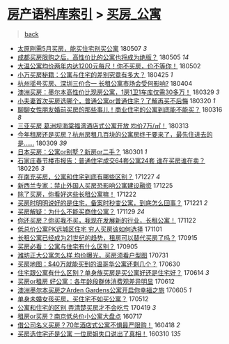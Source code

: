 [房产语料库索引](../../README.md)  > [买房_公寓](买房_公寓.md)
====
> [back](../README.md)

- [太原刚需5月买房，能买住宅别买公寓](http://jkwz.applinzi.com/ittc/7100409660500870155.html#%E5%A4%AA%E5%8E%9F%E5%88%9A%E9%9C%805%E6%9C%88%E4%B9%B0%E6%88%BF%EF%BC%8C%E8%83%BD%E4%B9%B0%E4%BD%8F%E5%AE%85%E5%88%AB%E4%B9%B0%E5%85%AC%E5%AF%93) 180507 *3* 
- [成都买房限购之后，高性价比的公寓也将成为绝版？](http://jkwz.applinzi.com/ittc/7099610970743899147.html#%E6%88%90%E9%83%BD%E4%B9%B0%E6%88%BF%E9%99%90%E8%B4%AD%E4%B9%8B%E5%90%8E%EF%BC%8C%E9%AB%98%E6%80%A7%E4%BB%B7%E6%AF%94%E7%9A%84%E5%85%AC%E5%AF%93%E4%B9%9F%E5%B0%86%E6%88%90%E4%B8%BA%E7%BB%9D%E7%89%88%EF%BC%9F) 180505 *14* 
- [大温公寓均价两年内达1200元每尺！你不买房，价不等你！](http://jkwz.applinzi.com/ittc/7098385480817312774.html#%E5%A4%A7%E6%B8%A9%E5%85%AC%E5%AF%93%E5%9D%87%E4%BB%B7%E4%B8%A4%E5%B9%B4%E5%86%85%E8%BE%BE1200%E5%85%83%E6%AF%8F%E5%B0%BA%EF%BC%81%E4%BD%A0%E4%B8%8D%E4%B9%B0%E6%88%BF%EF%BC%8C%E4%BB%B7%E4%B8%8D%E7%AD%89%E4%BD%A0%EF%BC%81) 180502  
- [小万买房秘籍：公寓与住宅的差别究竟有多大？](http://jkwz.applinzi.com/ittc/7095936038314968075.html#%E5%B0%8F%E4%B8%87%E4%B9%B0%E6%88%BF%E7%A7%98%E7%B1%8D%EF%BC%9A%E5%85%AC%E5%AF%93%E4%B8%8E%E4%BD%8F%E5%AE%85%E7%9A%84%E5%B7%AE%E5%88%AB%E7%A9%B6%E7%AB%9F%E6%9C%89%E5%A4%9A%E5%A4%A7%EF%BC%9F) 180425 *1* 
- [杭州摇号买房、深圳三价合一 长租公寓市场会受何影响?](http://jkwz.applinzi.com/ittc/7088069744219653126.html#%E6%9D%AD%E5%B7%9E%E6%91%87%E5%8F%B7%E4%B9%B0%E6%88%BF%E3%80%81%E6%B7%B1%E5%9C%B3%E4%B8%89%E4%BB%B7%E5%90%88%E4%B8%80+%E9%95%BF%E7%A7%9F%E5%85%AC%E5%AF%93%E5%B8%82%E5%9C%BA%E4%BC%9A%E5%8F%97%E4%BD%95%E5%BD%B1%E5%93%8D%3F) 180404  
- [澳洲买房：墨尔本高性价比现房公寓，1房1卫1车库仅需30多万！](http://jkwz.applinzi.com/ittc/7085860831139202058.html#%E6%BE%B3%E6%B4%B2%E4%B9%B0%E6%88%BF%EF%BC%9A%E5%A2%A8%E5%B0%94%E6%9C%AC%E9%AB%98%E6%80%A7%E4%BB%B7%E6%AF%94%E7%8E%B0%E6%88%BF%E5%85%AC%E5%AF%93%EF%BC%8C1%E6%88%BF1%E5%8D%AB1%E8%BD%A6%E5%BA%93%E4%BB%85%E9%9C%8030%E5%A4%9A%E4%B8%87%EF%BC%81) 180329 *3* 
- [小夫妻首次买房选哪个，普通公寓or普通住宅？了解再买不后悔](http://jkwz.applinzi.com/ittc/7082498808095441931.html#%E5%B0%8F%E5%A4%AB%E5%A6%BB%E9%A6%96%E6%AC%A1%E4%B9%B0%E6%88%BF%E9%80%89%E5%93%AA%E4%B8%AA%EF%BC%8C%E6%99%AE%E9%80%9A%E5%85%AC%E5%AF%93or%E6%99%AE%E9%80%9A%E4%BD%8F%E5%AE%85%EF%BC%9F%E4%BA%86%E8%A7%A3%E5%86%8D%E4%B9%B0%E4%B8%8D%E5%90%8E%E6%82%94) 180320 *1* 
- [聊聊女性朋友婚前买房的那些事儿！商业住宅的公寓到底能不能买？](http://jkwz.applinzi.com/ittc/7081080886701589521.html#%E8%81%8A%E8%81%8A%E5%A5%B3%E6%80%A7%E6%9C%8B%E5%8F%8B%E5%A9%9A%E5%89%8D%E4%B9%B0%E6%88%BF%E7%9A%84%E9%82%A3%E4%BA%9B%E4%BA%8B%E5%84%BF%EF%BC%81%E5%95%86%E4%B8%9A%E4%BD%8F%E5%AE%85%E7%9A%84%E5%85%AC%E5%AF%93%E5%88%B0%E5%BA%95%E8%83%BD%E4%B8%8D%E8%83%BD%E4%B9%B0%EF%BC%9F) 180316 *8* 
- [三亚买房 葛洲坝海棠福湾酒店式公寓开放 均价7万/㎡！](http://jkwz.applinzi.com/ittc/7079956890643858448.html#%E4%B8%89%E4%BA%9A%E4%B9%B0%E6%88%BF+%E8%91%9B%E6%B4%B2%E5%9D%9D%E6%B5%B7%E6%A3%A0%E7%A6%8F%E6%B9%BE%E9%85%92%E5%BA%97%E5%BC%8F%E5%85%AC%E5%AF%93%E5%BC%80%E6%94%BE+%E5%9D%87%E4%BB%B77%E4%B8%87%2F%E3%8E%A1%EF%BC%81) 180313  
- [今年租房还是买房？杭州房租几百块的公寓房终于要来了，最先住进去的是……](http://jkwz.applinzi.com/ittc/7078542049806910471.html#%E4%BB%8A%E5%B9%B4%E7%A7%9F%E6%88%BF%E8%BF%98%E6%98%AF%E4%B9%B0%E6%88%BF%EF%BC%9F%E6%9D%AD%E5%B7%9E%E6%88%BF%E7%A7%9F%E5%87%A0%E7%99%BE%E5%9D%97%E7%9A%84%E5%85%AC%E5%AF%93%E6%88%BF%E7%BB%88%E4%BA%8E%E8%A6%81%E6%9D%A5%E4%BA%86%EF%BC%8C%E6%9C%80%E5%85%88%E4%BD%8F%E8%BF%9B%E5%8E%BB%E7%9A%84%E6%98%AF%E2%80%A6%E2%80%A6) 180309 *39* 
- [日本买房：公寓or别墅？新房or二手？](http://jkwz.applinzi.com/ittc/7073670465778615307.html#%E6%97%A5%E6%9C%AC%E4%B9%B0%E6%88%BF%EF%BC%9A%E5%85%AC%E5%AF%93or%E5%88%AB%E5%A2%85%EF%BC%9F%E6%96%B0%E6%88%BFor%E4%BA%8C%E6%89%8B%EF%BC%9F) 180301 *1* 
- [石家庄春节楼市报告：普通住宅成交64套公寓24套 谁在买房谁在卖？](http://jkwz.applinzi.com/ittc/7074291150565671953.html#%E7%9F%B3%E5%AE%B6%E5%BA%84%E6%98%A5%E8%8A%82%E6%A5%BC%E5%B8%82%E6%8A%A5%E5%91%8A%EF%BC%9A%E6%99%AE%E9%80%9A%E4%BD%8F%E5%AE%85%E6%88%90%E4%BA%A464%E5%A5%97%E5%85%AC%E5%AF%9324%E5%A5%97+%E8%B0%81%E5%9C%A8%E4%B9%B0%E6%88%BF%E8%B0%81%E5%9C%A8%E5%8D%96%EF%BC%9F) 180226 *3* 
- [在南充买房，公寓和住宅到底有哪些区别？](http://jkwz.applinzi.com/ittc/7051815527498908689.html#%E5%9C%A8%E5%8D%97%E5%85%85%E4%B9%B0%E6%88%BF%EF%BC%8C%E5%85%AC%E5%AF%93%E5%92%8C%E4%BD%8F%E5%AE%85%E5%88%B0%E5%BA%95%E6%9C%89%E5%93%AA%E4%BA%9B%E5%8C%BA%E5%88%AB%EF%BC%9F) 171227 *4* 
- [新西兰专家：禁止外国人买房恐影响公寓建设融资](http://jkwz.applinzi.com/ittc/7051029513511633936.html#%E6%96%B0%E8%A5%BF%E5%85%B0%E4%B8%93%E5%AE%B6%EF%BC%9A%E7%A6%81%E6%AD%A2%E5%A4%96%E5%9B%BD%E4%BA%BA%E4%B9%B0%E6%88%BF%E6%81%90%E5%BD%B1%E5%93%8D%E5%85%AC%E5%AF%93%E5%BB%BA%E8%AE%BE%E8%9E%8D%E8%B5%84) 171225  
- [除了买房，你看好这些长租公寓嘛！](http://jkwz.applinzi.com/ittc/7049897399365927953.html#%E9%99%A4%E4%BA%86%E4%B9%B0%E6%88%BF%EF%BC%8C%E4%BD%A0%E7%9C%8B%E5%A5%BD%E8%BF%99%E4%BA%9B%E9%95%BF%E7%A7%9F%E5%85%AC%E5%AF%93%E5%98%9B%EF%BC%81) 171222  
- [买房时明明说好的是住宅，备案时秒变公寓，到底怎么回事？](http://jkwz.applinzi.com/ittc/7049464419518514192.html#%E4%B9%B0%E6%88%BF%E6%97%B6%E6%98%8E%E6%98%8E%E8%AF%B4%E5%A5%BD%E7%9A%84%E6%98%AF%E4%BD%8F%E5%AE%85%EF%BC%8C%E5%A4%87%E6%A1%88%E6%97%B6%E7%A7%92%E5%8F%98%E5%85%AC%E5%AF%93%EF%BC%8C%E5%88%B0%E5%BA%95%E6%80%8E%E4%B9%88%E5%9B%9E%E4%BA%8B%EF%BC%9F) 171221 *2* 
- [买房解疑：为什么不能买商住公寓？](http://jkwz.applinzi.com/ittc/7041481880875041808.html#%E4%B9%B0%E6%88%BF%E8%A7%A3%E7%96%91%EF%BC%9A%E4%B8%BA%E4%BB%80%E4%B9%88%E4%B8%8D%E8%83%BD%E4%B9%B0%E5%95%86%E4%BD%8F%E5%85%AC%E5%AF%93%EF%BC%9F) 171129 *24* 
- [你还买房？你买我不买，我现在发展新的行业，长租公寓！](http://jkwz.applinzi.com/ittc/7038770809164792848.html#%E4%BD%A0%E8%BF%98%E4%B9%B0%E6%88%BF%EF%BC%9F%E4%BD%A0%E4%B9%B0%E6%88%91%E4%B8%8D%E4%B9%B0%EF%BC%8C%E6%88%91%E7%8E%B0%E5%9C%A8%E5%8F%91%E5%B1%95%E6%96%B0%E7%9A%84%E8%A1%8C%E4%B8%9A%EF%BC%8C%E9%95%BF%E7%A7%9F%E5%85%AC%E5%AF%93%EF%BC%81) 171122  
- [低总价公寓PK远城区住宅 穷人买房该如何选择](http://jkwz.applinzi.com/ittc/7031032188538192913.html#%E4%BD%8E%E6%80%BB%E4%BB%B7%E5%85%AC%E5%AF%93PK%E8%BF%9C%E5%9F%8E%E5%8C%BA%E4%BD%8F%E5%AE%85+%E7%A9%B7%E4%BA%BA%E4%B9%B0%E6%88%BF%E8%AF%A5%E5%A6%82%E4%BD%95%E9%80%89%E6%8B%A9) 171101  
- [长租公寓已经成为21世纪的趋势，租房可以替代买房了吗？](http://jkwz.applinzi.com/ittc/7013400255050286097.html#%E9%95%BF%E7%A7%9F%E5%85%AC%E5%AF%93%E5%B7%B2%E7%BB%8F%E6%88%90%E4%B8%BA21%E4%B8%96%E7%BA%AA%E7%9A%84%E8%B6%8B%E5%8A%BF%EF%BC%8C%E7%A7%9F%E6%88%BF%E5%8F%AF%E4%BB%A5%E6%9B%BF%E4%BB%A3%E4%B9%B0%E6%88%BF%E4%BA%86%E5%90%97%EF%BC%9F) 170915  
- [买房必看：公寓与住宅有什么区别？](http://jkwz.applinzi.com/ittc/7009773450045162513.html#%E4%B9%B0%E6%88%BF%E5%BF%85%E7%9C%8B%EF%BC%9A%E5%85%AC%E5%AF%93%E4%B8%8E%E4%BD%8F%E5%AE%85%E6%9C%89%E4%BB%80%E4%B9%88%E5%8C%BA%E5%88%AB%EF%BC%9F) 170905  
- [潍坊正大公寓怎么样 均价曝光，买房须看户型图](http://jkwz.applinzi.com/ittc/6996418123014865936.html#%E6%BD%8D%E5%9D%8A%E6%AD%A3%E5%A4%A7%E5%85%AC%E5%AF%93%E6%80%8E%E4%B9%88%E6%A0%B7+%E5%9D%87%E4%BB%B7%E6%9B%9D%E5%85%89%EF%BC%8C%E4%B9%B0%E6%88%BF%E9%A1%BB%E7%9C%8B%E6%88%B7%E5%9E%8B%E5%9B%BE) 170731  
- [买房地图：$40万就能买到的温哥华公寓还剩几个？](http://jkwz.applinzi.com/ittc/6984861522961368068.html#%E4%B9%B0%E6%88%BF%E5%9C%B0%E5%9B%BE%EF%BC%9A%2440%E4%B8%87%E5%B0%B1%E8%83%BD%E4%B9%B0%E5%88%B0%E7%9A%84%E6%B8%A9%E5%93%A5%E5%8D%8E%E5%85%AC%E5%AF%93%E8%BF%98%E5%89%A9%E5%87%A0%E4%B8%AA%EF%BC%9F) 170630  
- [住宅跟公寓有什么区别？单身族买房是买公寓好还是住宅好？](http://jkwz.applinzi.com/ittc/6979012666285622276.html#%E4%BD%8F%E5%AE%85%E8%B7%9F%E5%85%AC%E5%AF%93%E6%9C%89%E4%BB%80%E4%B9%88%E5%8C%BA%E5%88%AB%EF%BC%9F%E5%8D%95%E8%BA%AB%E6%97%8F%E4%B9%B0%E6%88%BF%E6%98%AF%E4%B9%B0%E5%85%AC%E5%AF%93%E5%A5%BD%E8%BF%98%E6%98%AF%E4%BD%8F%E5%AE%85%E5%A5%BD%EF%BC%9F) 170614 *3* 
- [买房or租房 好公寓：各年龄段群体消费观差异明显](http://jkwz.applinzi.com/ittc/6978263330262090757.html#%E4%B9%B0%E6%88%BFor%E7%A7%9F%E6%88%BF+%E5%A5%BD%E5%85%AC%E5%AF%93%EF%BC%9A%E5%90%84%E5%B9%B4%E9%BE%84%E6%AE%B5%E7%BE%A4%E4%BD%93%E6%B6%88%E8%B4%B9%E8%A7%82%E5%B7%AE%E5%BC%82%E6%98%8E%E6%98%BE) 170612  
- [澳洲墨尔本买房之Arden Gardens公寓开启你幸福之旅](http://jkwz.applinzi.com/ittc/6975745462819619844.html#%E6%BE%B3%E6%B4%B2%E5%A2%A8%E5%B0%94%E6%9C%AC%E4%B9%B0%E6%88%BF%E4%B9%8BArden+Gardens%E5%85%AC%E5%AF%93%E5%BC%80%E5%90%AF%E4%BD%A0%E5%B9%B8%E7%A6%8F%E4%B9%8B%E6%97%85) 170605 *1* 
- [单身未婚女孩买房，买住宅不如买公寓？](http://jkwz.applinzi.com/ittc/6966769530280870917.html#%E5%8D%95%E8%BA%AB%E6%9C%AA%E5%A9%9A%E5%A5%B3%E5%AD%A9%E4%B9%B0%E6%88%BF%EF%BC%8C%E4%B9%B0%E4%BD%8F%E5%AE%85%E4%B8%8D%E5%A6%82%E4%B9%B0%E5%85%AC%E5%AF%93%EF%BC%9F) 170512  
- [公寓和住宅的区别 弄清楚买房才不会吃亏](http://jkwz.applinzi.com/ittc/6958159723898602501.html#%E5%85%AC%E5%AF%93%E5%92%8C%E4%BD%8F%E5%AE%85%E7%9A%84%E5%8C%BA%E5%88%AB+%E5%BC%84%E6%B8%85%E6%A5%9A%E4%B9%B0%E6%88%BF%E6%89%8D%E4%B8%8D%E4%BC%9A%E5%90%83%E4%BA%8F) 170419 *3* 
- [租房or买房？南京低总价小公寓大盘点](http://jkwz.applinzi.com/ittc/6855839229799826437.html#%E7%A7%9F%E6%88%BFor%E4%B9%B0%E6%88%BF%EF%BC%9F%E5%8D%97%E4%BA%AC%E4%BD%8E%E6%80%BB%E4%BB%B7%E5%B0%8F%E5%85%AC%E5%AF%93%E5%A4%A7%E7%9B%98%E7%82%B9) 160717  
- [借公司名义买房？70年酒店式公寓不惧最严限购！](http://jkwz.applinzi.com/ittc/6822493345238483973.html#%E5%80%9F%E5%85%AC%E5%8F%B8%E5%90%8D%E4%B9%89%E4%B9%B0%E6%88%BF%EF%BC%9F70%E5%B9%B4%E9%85%92%E5%BA%97%E5%BC%8F%E5%85%AC%E5%AF%93%E4%B8%8D%E6%83%A7%E6%9C%80%E4%B8%A5%E9%99%90%E8%B4%AD%EF%BC%81) 160418 *2* 
- [买房选住宅还是公寓 一位房姐失口说出了真相！](http://jkwz.applinzi.com/ittc/6807965804737856517.html#%E4%B9%B0%E6%88%BF%E9%80%89%E4%BD%8F%E5%AE%85%E8%BF%98%E6%98%AF%E5%85%AC%E5%AF%93+%E4%B8%80%E4%BD%8D%E6%88%BF%E5%A7%90%E5%A4%B1%E5%8F%A3%E8%AF%B4%E5%87%BA%E4%BA%86%E7%9C%9F%E7%9B%B8%EF%BC%81) 160310 *135* 
